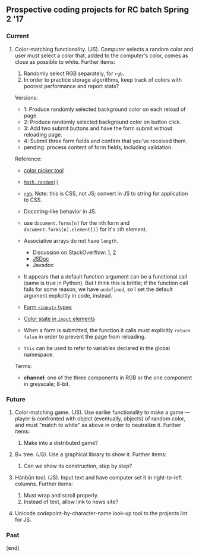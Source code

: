 ## Prospective coding projects for RC batch Spring 2 '17

### Current

 1. Color-matching functionality. (JS). Computer selects a random color and user must select a color that, added to the computer's color, comes as close as possible to white. Further items:
 
    1. Randomly select RGB separately, for `rgb`.
    1. In order to practice storage algorithms, keep track of colors with poorest performance and report stats?
 
    Versions:

    * 1: Produce randomly selected background color on each reload of page.
    * 2: Produce randomly selected background color on button click.
    * 3: Add two submit buttons and have the form submit without reloading page.
    * 4: Submit three form fields and confirm that you've received them.
    * pending: process content of form fields, including validation.

    Reference:

    * [color picker tool](https://developer.mozilla.org/en-US/docs/Web/CSS/CSS_Colors/Color_picker_tool)
    * [`Math.random()`](https://developer.mozilla.org/en-US/docs/Web/JavaScript/Reference/Global_Objects/Math/random)
    * [`rgb`](https://developer.mozilla.org/en-US/docs/Web/CSS/color_value#rgb). Note: this is CSS, not JS; convert in JS to string for application to CSS.
    * Docstring-like behavior in JS. 
    * use `document.forms[n]` for the `n`th form and `document.forms[n].element[i]` for it's `i`th element.
    * Associative arrays do not have `length`.

      * Discussion on StackOverflow: [1](http://stackoverflow.com/questions/10126310/does-javascript-have-a-standard-for-commenting-functions), [2](http://stackoverflow.com/questions/34205666/utilizing-docstrings)
      * [JSDoc](http://usejsdoc.org/index.html)
      * Javadoc

    * It appears that a default function argument can be a functional call (same is true in Python). But I think this is brittle; if the function call fails for some reason, we have `undefined`, so I set the default argument explicitly in code, instead.
    * [Form `<input>` types](https://developer.mozilla.org/en-US/docs/Web/HTML/Element/input)
    * [Color state in `input` elements](https://www.w3.org/TR/html5/forms.html#color-state-%28type=color%29)

    * When a form is submitted, the function it calls must explicitly `return false` in order to prevent the page from reloading.
    * `this` can be used to refer to variables declared in the global namespace.

    Terms:

    * **channel**: one of the three components in RGB or the one component in greyscale; 8-bit.

### Future

 1. Color-matching game. (JS). Use earlier functionality to make a game — player is confronted with object (eventually, objects) of random color, and must "match to white" as above in order to neutralize it. Further items:
 
    1. Make into a distributed game?

 0. B+ tree. (JS). Use a graphical library to show it. Further items:
 
    1. Can we show its construction, step by step?
 
 1. Hànbûn tool. (JS). Input text and have computer set it in right-to-left columns. Further items:
 
    1. Must wrap and scroll properly. 
    1. Instead of text, allow link to news site?

 1. Unicode codepoint-by-character-name look-up tool to the projects list for JS.

### Past

[end]
